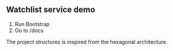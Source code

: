 ## Watchlist service demo

1. Run Bootstrap
2. Go to /docs

The project structures is inspired from the hexagonal architecture.